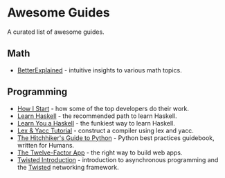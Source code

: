 # Awesome Guides

A curated list of awesome guides.

## Math

* [BetterExplained](http://betterexplained.com/) - intuitive insights to various math topics.

## Programming

* [How I Start](http://howistart.org/) - how some of the top developers do their work.
* [Learn Haskell](https://github.com/bitemyapp/learnhaskell) - the recommended path to learn Haskell.
* [Learn You a Haskell](http://learnyouahaskell.com/) - the funkiest way to learn Haskell.
* [Lex & Yacc Tutorial](http://epaperpress.com/lexandyacc/) - construct a compiler using lex and yacc.
* [The Hitchhiker's Guide to Python](http://docs.python-guide.org/) - Python best practices guidebook, written for Humans.
* [The Twelve-Factor App](http://12factor.net/) - the right way to build web apps.
* [Twisted Introduction](http://krondo.com/?page_id=1327) - introduction to asynchronous programming and the [Twisted](https://twistedmatrix.com/) networking framework.
